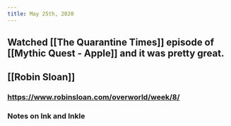 ```yaml
---
title: May 25th, 2020
---
```


## Watched [[The Quarantine Times]] episode of [[Mythic Quest - Apple]] and it was pretty great. 

## [[Robin Sloan]]
### https://www.robinsloan.com/overworld/week/8/

### Notes on Ink and Inkle
